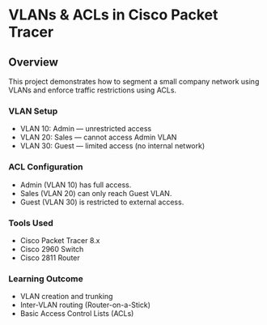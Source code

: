 # VLANs & ACLs in Cisco Packet Tracer

## Overview
This project demonstrates how to segment a small company network using VLANs and enforce traffic restrictions using ACLs.

### VLAN Setup
- VLAN 10: Admin — unrestricted access
- VLAN 20: Sales — cannot access Admin VLAN
- VLAN 30: Guest — limited access (no internal network)

### ACL Configuration
- Admin (VLAN 10) has full access.
- Sales (VLAN 20) can only reach Guest VLAN.
- Guest (VLAN 30) is restricted to external access.

### Tools Used
- Cisco Packet Tracer 8.x
- Cisco 2960 Switch
- Cisco 2811 Router

### Learning Outcome
- VLAN creation and trunking
- Inter-VLAN routing (Router-on-a-Stick)
- Basic Access Control Lists (ACLs)
